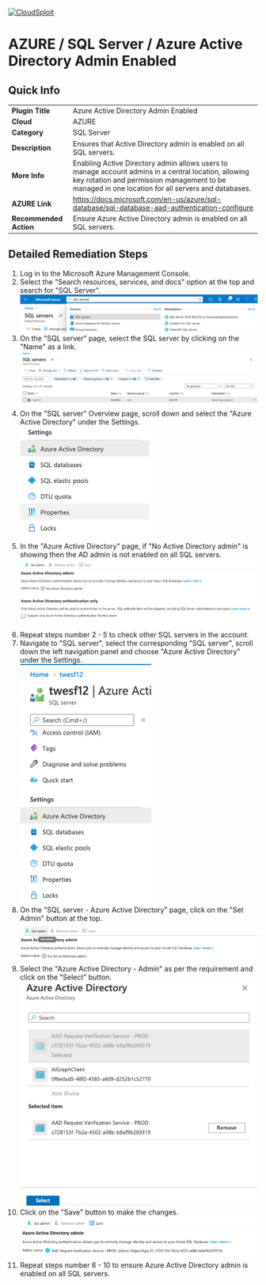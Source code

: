 [![CloudSploit](https://cloudsploit.com/img/logo-new-big-text-100.png "CloudSploit")](https://cloudsploit.com)

# AZURE / SQL Server / Azure Active Directory Admin Enabled

## Quick Info

| | |
|-|-|
| **Plugin Title** | Azure Active Directory Admin Enabled |
| **Cloud** | AZURE |
| **Category** | SQL Server |
| **Description** | Ensures that Active Directory admin is enabled on all SQL servers. |
| **More Info** | Enabling Active Directory admin allows users to manage account admins in a central location, allowing key rotation and permission management to be managed in one location for all servers and databases. |
| **AZURE Link** | https://docs.microsoft.com/en-us/azure/sql-database/sql-database-aad-authentication-configure |
| **Recommended Action** | Ensure Azure Active Directory admin is enabled on all SQL servers. |

## Detailed Remediation Steps

1. Log in to the Microsoft Azure Management Console.
2. Select the "Search resources, services, and docs" option at the top and search for "SQL Server".</br> <img src="/resources/azure/sqlserver/azure-active-directory-admin-enabled/step2.png"/>
3. On the "SQL server" page, select the SQL server by clicking on the "Name" as a link.</br> <img src="/resources/azure/sqlserver/azure-active-directory-admin-enabled/step3.png"/>
4. On the "SQL server" Overview page, scroll down and select the "Azure Active Directory" under the Settings.</br> <img src="/resources/azure/sqlserver/azure-active-directory-admin-enabled/step4.png"/>
5. In the "Azure Active Directory" page, if "No Active Directory admin" is showing then the AD admin is not enabled on all SQL servers.</br> <img src="/resources/azure/sqlserver/azure-active-directory-admin-enabled/step5.png"/>
6. Repeat steps number 2 - 5 to check other SQL servers in the account.</br>
7. Navigate to "SQL server", select the corresponding "SQL server", scroll down the left navigation panel and choose "Azure Active Directory" under the Settings.</br> <img src="/resources/azure/sqlserver/azure-active-directory-admin-enabled/step7.png"/>
8. On the "SQL server - Azure Active Directory" page, click on the "Set Admin" button at the top.</br> <img src="/resources/azure/sqlserver/azure-active-directory-admin-enabled/step8.png"/>
9. Select the "Azure Active Directory - Admin" as per the requirement and click on the "Select" button.</br> <img src="/resources/azure/sqlserver/azure-active-directory-admin-enabled/step9.png"/>
10. Click on the "Save" button to make the changes.</br> <img src="/resources/azure/sqlserver/azure-active-directory-admin-enabled/step10.png"/>
11. Repeat steps number 6 - 10 to ensure Azure Active Directory admin is enabled on all SQL servers.</br>



